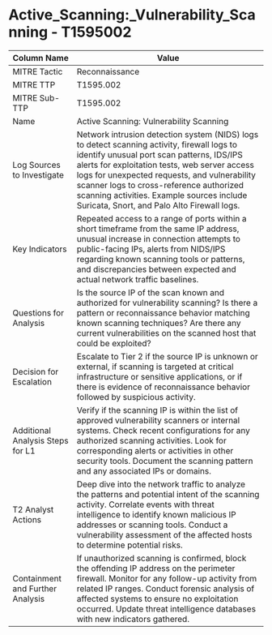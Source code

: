 # Active_Scanning:_Vulnerability_Scanning - T1595002

| Column Name | Value |
|-------------|-------|
| MITRE Tactic | Reconnaissance |
| MITRE TTP | T1595.002 |
| MITRE Sub-TTP | T1595.002 |
| Name | Active Scanning: Vulnerability Scanning |
| Log Sources to Investigate | Network intrusion detection system (NIDS) logs to detect scanning activity, firewall logs to identify unusual port scan patterns, IDS/IPS alerts for exploitation tests, web server access logs for unexpected requests, and vulnerability scanner logs to cross-reference authorized scanning activities. Example sources include Suricata, Snort, and Palo Alto Firewall logs. |
| Key Indicators | Repeated access to a range of ports within a short timeframe from the same IP address, unusual increase in connection attempts to public-facing IPs, alerts from NIDS/IPS regarding known scanning tools or patterns, and discrepancies between expected and actual network traffic baselines. |
| Questions for Analysis | Is the source IP of the scan known and authorized for vulnerability scanning? Is there a pattern or reconnaissance behavior matching known scanning techniques? Are there any current vulnerabilities on the scanned host that could be exploited? |
| Decision for Escalation | Escalate to Tier 2 if the source IP is unknown or external, if scanning is targeted at critical infrastructure or sensitive applications, or if there is evidence of reconnaissance behavior followed by suspicious activity. |
| Additional Analysis Steps for L1 | Verify if the scanning IP is within the list of approved vulnerability scanners or internal systems. Check recent configurations for any authorized scanning activities. Look for corresponding alerts or activities in other security tools. Document the scanning pattern and any associated IPs or domains. |
| T2 Analyst Actions | Deep dive into the network traffic to analyze the patterns and potential intent of the scanning activity. Correlate events with threat intelligence to identify known malicious IP addresses or scanning tools. Conduct a vulnerability assessment of the affected hosts to determine potential risks. |
| Containment and Further Analysis | If unauthorized scanning is confirmed, block the offending IP address on the perimeter firewall. Monitor for any follow-up activity from related IP ranges. Conduct forensic analysis of affected systems to ensure no exploitation occurred. Update threat intelligence databases with new indicators gathered. |

